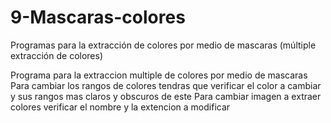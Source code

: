 # 9-Mascaras-colores
Programas para la extracción de colores por medio de mascaras (múltiple extracción de colores)

Programa para la extraccion multiple de colores por medio de mascaras 
Para cambiar los rangos de colores tendras que verificar el color a cambiar y sus rangos mas claros y obscuros de este
Para cambiar imagen a  extraer colores verificar el nombre y la extencion a modificar
